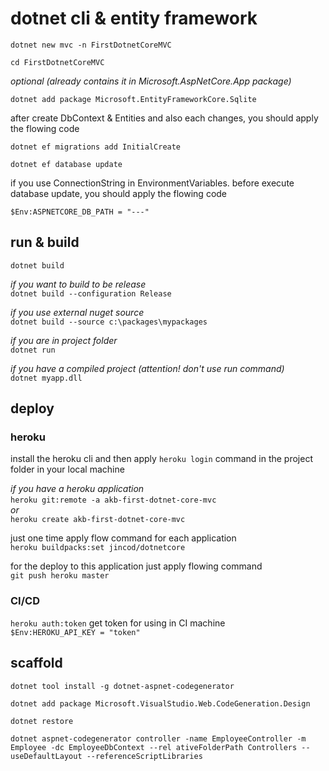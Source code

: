 # dotnet cli & entity framework 

`dotnet new mvc -n FirstDotnetCoreMVC`

`cd FirstDotnetCoreMVC`

_optional (already contains it in Microsoft.AspNetCore.App package)_ 

`dotnet add package Microsoft.EntityFrameworkCore.Sqlite`

after create DbContext & Entities and also each changes, you should apply the flowing code

`dotnet ef migrations add InitialCreate`

`dotnet ef database update`

if you use ConnectionString in EnvironmentVariables. 
before execute database update, you should apply the flowing code

`$Env:ASPNETCORE_DB_PATH = "---"`

## run & build

`dotnet build`

_if you want to build to be release_  
`dotnet build --configuration Release`

_if you use external nuget source_  
`dotnet build --source c:\packages\mypackages`

_if you are in project folder_  
`dotnet run`

_if you have a compiled project (attention! don't use run command)_   
`dotnet myapp.dll`

## deploy 
### heroku
install the heroku cli and then apply `heroku login` command in the project folder in your local machine

_if you have a heroku application_  
`heroku git:remote -a akb-first-dotnet-core-mvc`
_<br> or <br>_ 
`heroku create akb-first-dotnet-core-mvc`

just one time apply flow command for each application  
`heroku buildpacks:set jincod/dotnetcore`

for the deploy to this application just apply flowing command  
`git push heroku master`


### CI/CD

`heroku auth:token` get token for using in CI machine  
`$Env:HEROKU_API_KEY = "token"`

## scaffold

`dotnet tool install -g dotnet-aspnet-codegenerator`   

`dotnet add package Microsoft.VisualStudio.Web.CodeGeneration.Design`  
 
`dotnet restore`   

`dotnet aspnet-codegenerator controller -name EmployeeController -m Employee -dc EmployeeDbContext --rel
ativeFolderPath Controllers --useDefaultLayout --referenceScriptLibraries`




